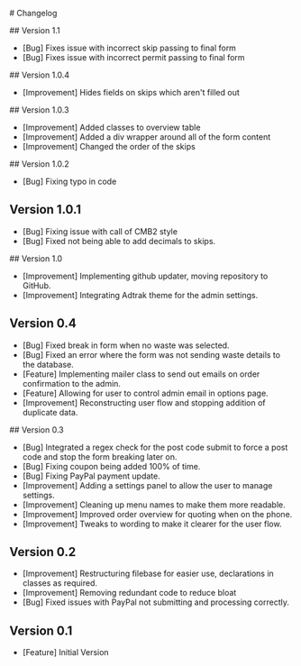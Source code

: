 # Changelog

## Version 1.1

- [Bug] Fixes issue with incorrect skip passing to final form
- [Bug] Fixes issue with incorrect permit passing to final form

## Version 1.0.4

- [Improvement] Hides fields on skips which aren't filled out

## Version 1.0.3

- [Improvement] Added classes to overview table
- [Improvement] Added a div wrapper around all of the form content
- [Improvement] Changed the order of the skips

## Version 1.0.2

- [Bug] Fixing typo in code

## Version 1.0.1

- [Bug] Fixing issue with call of CMB2 style
- [Bug] Fixed not being able to add decimals to skips.

## Version 1.0

- [Improvement] Implementing github updater, moving repository to GitHub.
- [Improvement] Integrating Adtrak theme for the admin settings.

## Version 0.4

- [Bug] Fixed break in form when no waste was selected.
- [Bug] Fixed an error where the form was not sending waste details to the database.
- [Feature] Implementing mailer class to send out emails on order confirmation to the admin.
- [Feature] Allowing for user to control admin email in options page.
- [Improvement] Reconstructing user flow and stopping addition of duplicate data.

## Version 0.3
- [Bug] Integrated a regex check for the post code submit to force a post code and stop the form breaking later on.
- [Bug] Fixing coupon being added 100% of time.
- [Bug] Fixing PayPal payment update.
- [Improvement] Adding a settings panel to allow the user to manage settings.
- [Improvement] Cleaning up menu names to make them more readable.
- [Improvement] Improved order overview for quoting when on the phone.
- [Improvement] Tweaks to wording to make it clearer for the user flow.

## Version 0.2
- [Improvement] Restructuring filebase for easier use, declarations in classes as required.
- [Improvement] Removing redundant code to reduce bloat
- [Bug] Fixed issues with PayPal not submitting and processing correctly.

## Version 0.1
- [Feature] Initial Version
